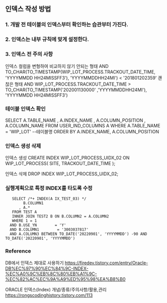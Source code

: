 ## 인덱스 작성 방법

### 1. 개발 전 테이블의 인덱스부터 확인하는 습관부터 가진다.


### 2. 인덱스는 내부 규칙에 맞게 설정한다.

### 3. 인덱스 전 주의 사항

인덱스 컬럼을 변형하여 비교하지 않기
안되는 형태 AND TO_CHAR(TO_TIMESTAMP(WIP_LOT_PROCESS.TRACKOUT_DATE_TIME, 'YYYYMMDD HH24MISSFF3'), 'YYYYMMDDHH24MI')  <  '201801202359'
괜찮은 형태 AND WIP_LOT_PROCESS.TRACKOUT_DATE_TIME  >  TO_CHAR(TO_TIMESTAMP('202001130000' ,'YYYYMMDDHH24MI'), 'YYYYMMDD HH24MISSFF3')

### 테이블 인덱스 확인
SELECT A.TABLE_NAME
	, A.INDEX_NAME
	, A.COLUMN_POSITION
	, A.COLUMN_NAME
FROM USER_IND_COLUMNS A
WHERE A.TABLE_NAME = 'WIP_LOT' --테이블명
ORDER BY A.INDEX_NAME, A.COLUMN_POSITION

### 인덱스 생성 삭제
인덱스 생성
CREATE INDEX WIP_LOT_PROCESS_UIDX_02 ON WIP_LOT_PROCESS( SITE, TRACKOUT_DATE_TIME );

인덱스 삭제
DROP INDEX WIP_LOT_PROCESS_UIDX_02; 

### 실행계획으로 특정 INDEX를 타도록 수정
```
   SELECT /*+ INDEX(A IX_TEST_03) */ 
 		B.COLUMN1
      , A.*
   FROM TEST A
   INNER JOIN TEST2 B ON B.COLUMN2 = A.COLUMN2
   WHERE 1 = 1
  AND B.USE_YN        = 'Y'
  AND B.COLUMN1        = '3003037817'
  AND A.COLUMN3 BETWEEN TO_DATE('20220901', 'YYYYMMDD') -90 AND TO_DATE('20220901', 'YYYYMMDD')
```

### Reference
DB에서 인덱스 제대로 사용하기
https://firedev.tistory.com/entry/Oracle-DB%EC%97%90%EC%84%9C-INDEX-%EC%A0%9C%EB%8C%80%EB%A1%9C-%EC%82%AC%EC%9A%A9%ED%95%98%EA%B8%B0

ORACLE 인덱스(Index) 개념/종류/주의사항/활용,관리
https://rongscodinghistory.tistory.com/113